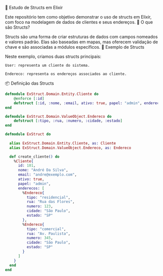 📘 Estudo de Structs em Elixir

Este repositório tem como objetivo demonstrar o uso de structs em Elixir, com foco na modelagem de dados de clientes e seus endereços.
🚀 O que são Structs?

Structs são uma forma de criar estruturas de dados com campos nomeados e valores padrão. Elas são baseadas em mapas, mas oferecem validação de chave e são associadas a módulos específicos.
🧱 Exemplo de Structs

Neste exemplo, criamos duas structs principais:

    User: representa um cliente do sistema.

    Endereco: representa os endereços associados ao cliente.

📦 Definição das Structs

```elixir
defmodule ExStruct.Domain.Entity.Cliente do
    @enforce [:id]
    defstruct [:id, :nome, :email, ativo: true, papel: "admin", enderecos: []]
end

defmodule ExStruct.Domain.ValueObject.Endereco do
    defstruct [:tipo, :rua, :numero, :cidade, :estado]
end

defmodule ExStruct do
  
  alias ExStruct.Domain.Entity.Cliente, as: Cliente
  alias ExStruct.Domain.ValueObject.Endereco, as: Endereco

  def create_cliente() do
    %Cliente{
      id: 101,
      nome: "André Da Silva",
      email: "andre@exemplo.com",
      ativo: true,
      papel: "admin",
      enderecos: [
        %Endereco{
          tipo: "residencial",
          rua: "Rua das Flores",
          numero: 123,
          cidade: "São Paulo",
          estado: "SP"
        },
        %Endereco{
          tipo: "comercial",
          rua: "Av. Paulista",
          numero: 345,
          cidade: "São Paulo",
          estado: "SP"
        }
      ]
    }
  end
end
```